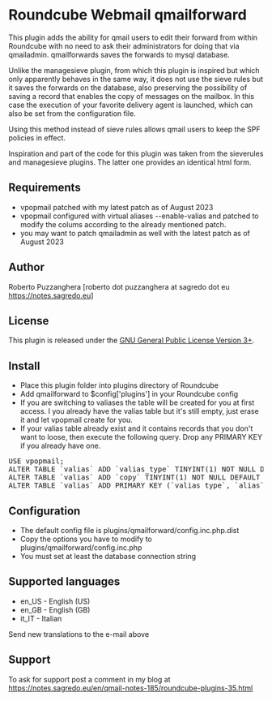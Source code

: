 Roundcube Webmail qmailforward
==============================
This plugin adds the ability for qmail users to edit their forward from within
Roundcube with no need to ask their administrators for doing that via qmailadmin.
qmailforwards saves the forwards to mysql database.

Unlike the managesieve plugin, from which this plugin is inspired but which only
apparently behaves in the same way, it does not use the sieve rules but it saves
the forwards on the database, also preserving the possibility of saving a record
that enables the copy of messages on the mailbox. In this case the execution of
your favorite delivery agent is launched, which can also be set from the
configuration file. 

Using this method instead of sieve rules allows qmail users to keep the SPF
policies in effect.

Inspiration and part of the code for this plugin was taken from the sieverules
and managesieve plugins. The latter one provides an identical html form.

Requirements
------------
* vpopmail patched with my latest patch as of August 2023
* vpopmail configured with virtual aliases --enable-valias and patched to
  modify the colums according to the already mentioned patch.
* you may want to patch qmailadmin as well with the latest patch as of
  August 2023

Author
------
Roberto Puzzanghera [roberto dot puzzanghera at sagredo dot eu https://notes.sagredo.eu]

License
-------
This plugin is released under the [GNU General Public License Version 3+][gpl].

Install
-------
* Place this plugin folder into plugins directory of Roundcube
* Add qmailforward to $config['plugins'] in your Roundcube config
* If you are switching to valiases the table will be created for you at first
  access. I you already have the valias table but it's still empty, just erase
  it and let vpopmail create for you.
* If your valias table already exist and it contains records that you don't
  want to loose, then execute the following query. Drop any PRIMARY KEY if you
  already have one.

<pre>USE vpopmail;
ALTER TABLE `valias` ADD `valias_type` TINYINT(1) NOT NULL DEFAULT '1' COMMENT '1=forwarder 0=lda' FIRST;
ALTER TABLE `valias` ADD `copy` TINYINT(1) NOT NULL DEFAULT '0' COMMENT '0=redirect 1=copy&redirect' AFTER `valias_line`;
ALTER TABLE `valias` ADD PRIMARY KEY (`valias_type`, `alias`, `domain`);</pre>

Configuration
-------------
* The default config file is plugins/qmailforward/config.inc.php.dist
* Copy the options you have to modify to plugins/qmailforward/config.inc.php
* You must set at least the database connection string

Supported languages
-------------------
* en_US - English (US)
* en_GB - English (GB)
* it_IT - Italian

Send new translations to the e-mail above

Support
-------
To ask for support post a comment in my blog at https://notes.sagredo.eu/en/qmail-notes-185/roundcube-plugins-35.html

[gpl]: https://www.gnu.org/licenses/gpl.html
